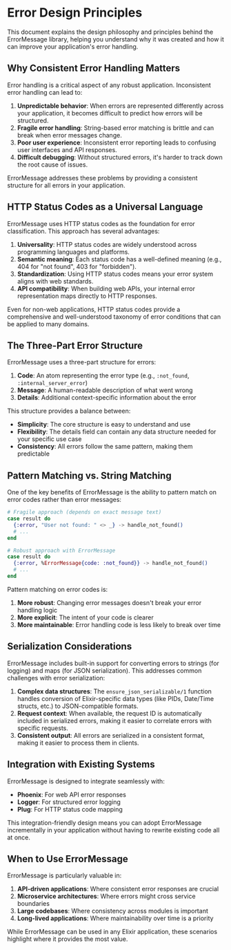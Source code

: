 # Error Design Principles

This document explains the design philosophy and principles behind the ErrorMessage library, helping you understand why it was created and how it can improve your application's error handling.

## Why Consistent Error Handling Matters

Error handling is a critical aspect of any robust application. Inconsistent error handling can lead to:

1. **Unpredictable behavior**: When errors are represented differently across your application, it becomes difficult to predict how errors will be structured.
2. **Fragile error handling**: String-based error matching is brittle and can break when error messages change.
3. **Poor user experience**: Inconsistent error reporting leads to confusing user interfaces and API responses.
4. **Difficult debugging**: Without structured errors, it's harder to track down the root cause of issues.

ErrorMessage addresses these problems by providing a consistent structure for all errors in your application.

## HTTP Status Codes as a Universal Language

ErrorMessage uses HTTP status codes as the foundation for error classification. This approach has several advantages:

1. **Universality**: HTTP status codes are widely understood across programming languages and platforms.
2. **Semantic meaning**: Each status code has a well-defined meaning (e.g., 404 for "not found", 403 for "forbidden").
3. **Standardization**: Using HTTP status codes means your error system aligns with web standards.
4. **API compatibility**: When building web APIs, your internal error representation maps directly to HTTP responses.

Even for non-web applications, HTTP status codes provide a comprehensive and well-understood taxonomy of error conditions that can be applied to many domains.

## The Three-Part Error Structure

ErrorMessage uses a three-part structure for errors:

1. **Code**: An atom representing the error type (e.g., `:not_found`, `:internal_server_error`)
2. **Message**: A human-readable description of what went wrong
3. **Details**: Additional context-specific information about the error

This structure provides a balance between:

- **Simplicity**: The core structure is easy to understand and use
- **Flexibility**: The details field can contain any data structure needed for your specific use case
- **Consistency**: All errors follow the same pattern, making them predictable

## Pattern Matching vs. String Matching

One of the key benefits of ErrorMessage is the ability to pattern match on error codes rather than error messages:

```elixir
# Fragile approach (depends on exact message text)
case result do
  {:error, "User not found: " <> _} -> handle_not_found()
  # ...
end

# Robust approach with ErrorMessage
case result do
  {:error, %ErrorMessage{code: :not_found}} -> handle_not_found()
  # ...
end
```

Pattern matching on error codes is:

1. **More robust**: Changing error messages doesn't break your error handling logic
2. **More explicit**: The intent of your code is clearer
3. **More maintainable**: Error handling code is less likely to break over time

## Serialization Considerations

ErrorMessage includes built-in support for converting errors to strings (for logging) and maps (for JSON serialization). This addresses common challenges with error serialization:

1. **Complex data structures**: The `ensure_json_serializable/1` function handles conversion of Elixir-specific data types (like PIDs, Date/Time structs, etc.) to JSON-compatible formats.
2. **Request context**: When available, the request ID is automatically included in serialized errors, making it easier to correlate errors with specific requests.
3. **Consistent output**: All errors are serialized in a consistent format, making it easier to process them in clients.

## Integration with Existing Systems

ErrorMessage is designed to integrate seamlessly with:

- **Phoenix**: For web API error responses
- **Logger**: For structured error logging
- **Plug**: For HTTP status code mapping

This integration-friendly design means you can adopt ErrorMessage incrementally in your application without having to rewrite existing code all at once.

## When to Use ErrorMessage

ErrorMessage is particularly valuable in:

1. **API-driven applications**: Where consistent error responses are crucial
2. **Microservice architectures**: Where errors might cross service boundaries
3. **Large codebases**: Where consistency across modules is important
4. **Long-lived applications**: Where maintainability over time is a priority

While ErrorMessage can be used in any Elixir application, these scenarios highlight where it provides the most value.
